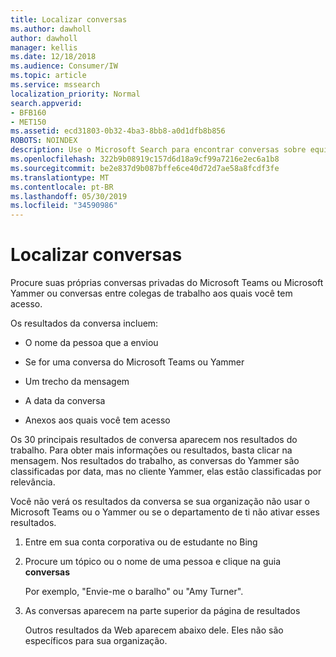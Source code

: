```yaml
---
title: Localizar conversas
ms.author: dawholl
author: dawholl
manager: kellis
ms.date: 12/18/2018
ms.audience: Consumer/IW
ms.topic: article
ms.service: mssearch
localization_priority: Normal
search.appverid:
- BFB160
- MET150
ms.assetid: ecd31803-0b32-4ba3-8bb8-a0d1dfb8b856
ROBOTS: NOINDEX
description: Use o Microsoft Search para encontrar conversas sobre equipes e Yammer e os detalhes que você verá
ms.openlocfilehash: 322b9b08919c157d6d18a9cf99a7216e2ec6a1b8
ms.sourcegitcommit: be2e837d9b087bffe6ce40d72d7ae58a8fcdf3fe
ms.translationtype: MT
ms.contentlocale: pt-BR
ms.lasthandoff: 05/30/2019
ms.locfileid: "34590986"
---
```

# <a name="find-conversations"></a>Localizar conversas

Procure suas próprias conversas privadas do Microsoft Teams ou Microsoft Yammer ou conversas entre colegas de trabalho aos quais você tem acesso.
  
Os resultados da conversa incluem:
  
- O nome da pessoa que a enviou
    
- Se for uma conversa do Microsoft Teams ou Yammer
    
- Um trecho da mensagem
    
- A data da conversa
    
- Anexos aos quais você tem acesso
    
Os 30 principais resultados de conversa aparecem nos resultados do trabalho. Para obter mais informações ou resultados, basta clicar na mensagem. Nos resultados do trabalho, as conversas do Yammer são classificadas por data, mas no cliente Yammer, elas estão classificadas por relevância.
  
Você não verá os resultados da conversa se sua organização não usar o Microsoft Teams ou o Yammer ou se o departamento de ti não ativar esses resultados.
  
1. Entre em sua conta corporativa ou de estudante no Bing
    
2. Procure um tópico ou o nome de uma pessoa e clique na guia **conversas** 
    
    Por exemplo, "Envie-me o baralho" ou "Amy Turner".
    
3. As conversas aparecem na parte superior da página de resultados
    
    Outros resultados da Web aparecem abaixo dele. Eles não são específicos para sua organização.
    



